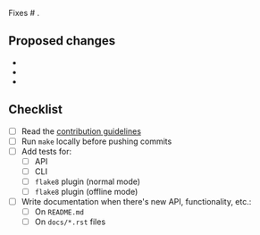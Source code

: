 Fixes # .

## Proposed changes

-
-
-

## Checklist

- [ ] Read the [contribution guidelines](https://nitpick.readthedocs.io/en/latest/contributing.html)
- [ ] Run `make` locally before pushing commits
- [ ] Add tests for:
  - [ ] API
  - [ ] CLI
  - [ ] `flake8` plugin (normal mode)
  - [ ] `flake8` plugin (offline mode)
- [ ] Write documentation when there's new API, functionality, etc.:
  - [ ] On `README.md`
  - [ ] On `docs/*.rst` files
